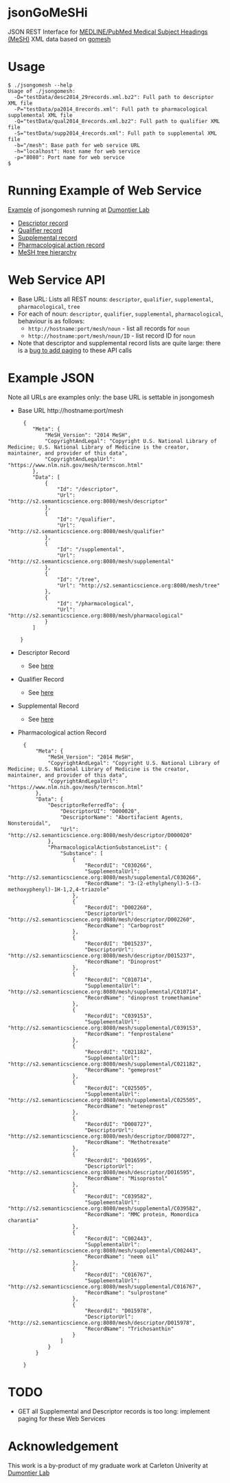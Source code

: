 jsonGoMeSHi
===========

JSON REST Interface for [MEDLINE/PubMed Medical Subject Headings (MeSH)](http://www.nlm.nih.gov/mesh/) XML data based on [gomesh](https://github.com/gnewton/gomesh)

Usage
============
```
$ ./jsongomesh --help
Usage of ./jsongomesh:
  -D="testData/desc2014_29records.xml.bz2": Full path to descriptor XML file
  -P="testData/pa2014_8records.xml": Full path to pharmacological supplemental XML file
  -Q="testData/qual2014_8records.xml.bz2": Full path to qualifier XML file
  -S="testData/supp2014_4records.xml": Full path to supplemental XML file
  -b="/mesh": Base path for web service URL
  -h="localhost": Host name for web service
  -p="8080": Port name for web service
$
```

Running Example of Web Service
============
[Example](http://s2.semanticscience.org:8080/mesh) of jsongomesh running at [Dumontier Lab](http://dumontierlab.com/)
- [Descriptor record](http://s2.semanticscience.org:8080/mesh/descriptor/D000003)
- [Qualifier record](http://s2.semanticscience.org:8080/mesh/qualifier/Q000032)
- [Supplemental record](http://s2.semanticscience.org:8080/mesh/supplemental/C000009)
- [Pharmacological action record](http://s2.semanticscience.org:8080/mesh/pharmacological/D000276)
- [MeSH tree hierarchy](http://s2.semanticscience.org:8080/mesh/tree/C05.550.251.595)

Web Service API
============
* Base URL:
  Lists all REST nouns: `descriptor`, `qualifier`, `supplemental`, `pharmacological`, `tree`
* For each of noun: `descriptor`, `qualifier`, `supplemental`, `pharmacological`, behaviour is as follows:
  * `http://hostname:port/mesh/noun` - list all records for `noun`
  * `http://hostname:port/mesh/noun/ID` - list record ID for `noun`
* Note that descriptor and supplemental record lists are quite large: there is a [bug to add paging](https://github.com/gnewton/jsongomesh/issues/1) to these API calls

Example JSON
============

Note all URLs are examples only: the base URL is settable in jsongomesh

* Base URL  http://hostname:port/mesh
```
     {
        "Meta": {
            "MeSH_Version": "2014 MeSH",
            "CopyrightAndLegal": "Copyright U.S. National Library of Medicine; U.S. National Library of Medicine is the creator, maintainer, and provider of this data",
            "CopyrightAndLegalUrl": "https://www.nlm.nih.gov/mesh/termscon.html"
        },
        "Data": [
            {
                "Id": "/descriptor",
                "Url": "http://s2.semanticscience.org:8080/mesh/descriptor"
            },
            {
                "Id": "/qualifier",
                "Url": "http://s2.semanticscience.org:8080/mesh/qualifier"
            },
            {
                "Id": "/supplemental",
                "Url": "http://s2.semanticscience.org:8080/mesh/supplemental"
            },
            {
                "Id": "/tree",
                "Url": "http://s2.semanticscience.org:8080/mesh/tree"
            },
            {
                "Id": "/pharmacological",
                "Url": "http://s2.semanticscience.org:8080/mesh/pharmacological"
            }
        ]
    
    }
```

* Descriptor Record
  * See [here](https://github.com/gnewton/jsongomesh/blob/master/exampleJson/descriptor.json)

* Qualifier Record
  * See [here](https://github.com/gnewton/jsongomesh/blob/master/exampleJson/qualifier.json)

* Supplemental Record
  * See [here](https://github.com/gnewton/jsongomesh/blob/master/exampleJson/supplemental.json)

* Pharmacological action Record
```
     {
         "Meta": {
             "MeSH_Version": "2014 MeSH",
             "CopyrightAndLegal": "Copyright U.S. National Library of Medicine; U.S. National Library of Medicine is the creator, maintainer, and provider of this data",
             "CopyrightAndLegalUrl": "https://www.nlm.nih.gov/mesh/termscon.html"
         },
         "Data": {
             "DescriptorReferredTo": {
                 "DescriptorUI": "D000020",
                 "DescriptorName": "Abortifacient Agents, Nonsteroidal",
                 "Url": "http://s2.semanticscience.org:8080/mesh/descriptor/D000020"
             },
             "PharmacologicalActionSubstanceList": {
                 "Substance": [
                     {
                         "RecordUI": "C030266",
                         "SupplementalUrl": "http://s2.semanticscience.org:8080/mesh/supplemental/C030266",
                         "RecordName": "3-(2-ethylphenyl)-5-(3-methoxyphenyl)-1H-1,2,4-triazole"
                     },
                     {
                         "RecordUI": "D002260",
                         "DescriptorUrl": "http://s2.semanticscience.org:8080/mesh/descriptor/D002260",
                         "RecordName": "Carboprost"
                     },
                     {
                         "RecordUI": "D015237",
                         "DescriptorUrl": "http://s2.semanticscience.org:8080/mesh/descriptor/D015237",
                         "RecordName": "Dinoprost"
                     },
                     {
                         "RecordUI": "C010714",
                         "SupplementalUrl": "http://s2.semanticscience.org:8080/mesh/supplemental/C010714",
                         "RecordName": "dinoprost tromethamine"
                     },
                     {
                         "RecordUI": "C039153",
                         "SupplementalUrl": "http://s2.semanticscience.org:8080/mesh/supplemental/C039153",
                         "RecordName": "fenprostalene"
                     },
                     {
                         "RecordUI": "C021182",
                         "SupplementalUrl": "http://s2.semanticscience.org:8080/mesh/supplemental/C021182",
                         "RecordName": "gemeprost"
                     },
                     {
                         "RecordUI": "C025505",
                         "SupplementalUrl": "http://s2.semanticscience.org:8080/mesh/supplemental/C025505",
                         "RecordName": "meteneprost"
                     },
                     {
                         "RecordUI": "D008727",
                         "DescriptorUrl": "http://s2.semanticscience.org:8080/mesh/descriptor/D008727",
                         "RecordName": "Methotrexate"
                     },
                     {
                         "RecordUI": "D016595",
                         "DescriptorUrl": "http://s2.semanticscience.org:8080/mesh/descriptor/D016595",
                         "RecordName": "Misoprostol"
                     },
                     {
                         "RecordUI": "C039582",
                         "SupplementalUrl": "http://s2.semanticscience.org:8080/mesh/supplemental/C039582",
                         "RecordName": "MMC protein, Momordica charantia"
                     },
                     {
                         "RecordUI": "C002443",
                         "SupplementalUrl": "http://s2.semanticscience.org:8080/mesh/supplemental/C002443",
                         "RecordName": "neem oil"
                     },
                     {
                         "RecordUI": "C016767",
                         "SupplementalUrl": "http://s2.semanticscience.org:8080/mesh/supplemental/C016767",
                         "RecordName": "sulprostone"
                     },
                     {
                         "RecordUI": "D015978",
                         "DescriptorUrl": "http://s2.semanticscience.org:8080/mesh/descriptor/D015978",
                         "RecordName": "Trichosanthin"
                     }
                 ]
             }
         }
     
     }
```

TODO
===========
- GET all Supplemental and Descriptor records is too long: implement paging for these Web Services

Acknowledgement
=============
This work is a by-product of my graduate work at Carleton Univerity at [Dumontier Lab](http://dumontierlab.com/)
